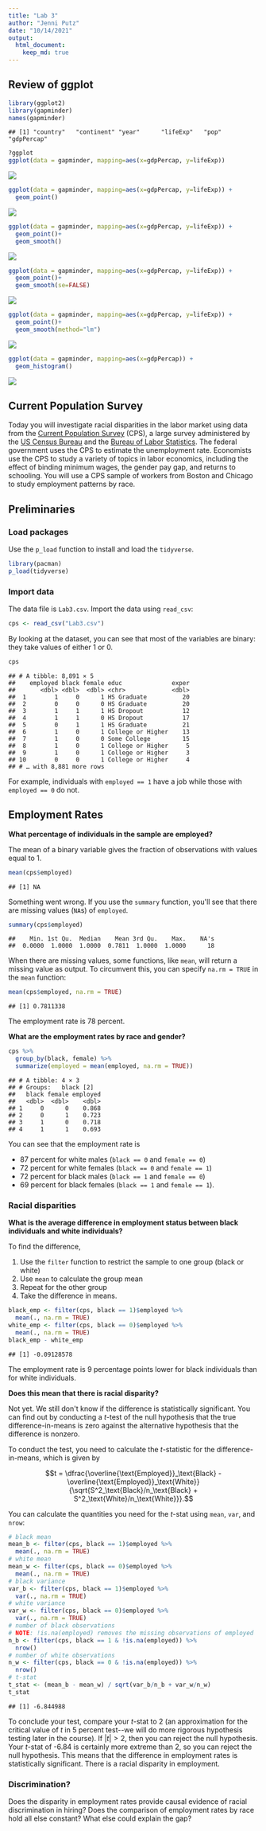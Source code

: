```yaml
---
title: "Lab 3"
author: "Jenni Putz"
date: "10/14/2021"
output: 
  html_document:
    keep_md: true
---
```




## Review of ggplot


```r
library(ggplot2)
library(gapminder)
names(gapminder)
```

```
## [1] "country"   "continent" "year"      "lifeExp"   "pop"       "gdpPercap"
```

```r
?ggplot
ggplot(data = gapminder, mapping=aes(x=gdpPercap, y=lifeExp))
```

![](Lab3_files/figure-html/unnamed-chunk-1-1.png)<!-- -->

```r
ggplot(data = gapminder, mapping=aes(x=gdpPercap, y=lifeExp)) +
  geom_point()
```

![](Lab3_files/figure-html/unnamed-chunk-1-2.png)<!-- -->

```r
ggplot(data = gapminder, mapping=aes(x=gdpPercap, y=lifeExp)) +
  geom_point()+
  geom_smooth()
```

![](Lab3_files/figure-html/unnamed-chunk-1-3.png)<!-- -->

```r
ggplot(data = gapminder, mapping=aes(x=gdpPercap, y=lifeExp)) +
  geom_point()+
  geom_smooth(se=FALSE)
```

![](Lab3_files/figure-html/unnamed-chunk-1-4.png)<!-- -->

```r
ggplot(data = gapminder, mapping=aes(x=gdpPercap, y=lifeExp)) +
  geom_point()+
  geom_smooth(method="lm")
```

![](Lab3_files/figure-html/unnamed-chunk-1-5.png)<!-- -->

```r
ggplot(data = gapminder, mapping=aes(x=gdpPercap)) +
  geom_histogram()
```

![](Lab3_files/figure-html/unnamed-chunk-1-6.png)<!-- -->

## Current Population Survey

Today you will investigate racial disparities in the labor market using data from the [Current Population Survey](https://www.census.gov/programs-surveys/cps.html) (CPS), a large survey administered by the [US Census Bureau](https://www.census.gov/en.html) and the [Bureau of Labor Statistics](https://www.bls.gov). The federal government uses the CPS to estimate the unemployment rate. Economists use the CPS to study a variety of topics in labor economics, including the effect of binding minimum wages, the gender pay gap, and returns to schooling. You will use a CPS sample of workers from Boston and Chicago to study employment patterns by race.

## Preliminaries

### Load packages

Use the `p_load` function to install and load the `tidyverse`.


```r
library(pacman)
p_load(tidyverse)
```

### Import data

The data file is `Lab3.csv`. 
Import the data using `read_csv`:


```r
cps <- read_csv("Lab3.csv")
```

By looking at the dataset, you can see that most of the variables are binary: they take values of either 1 or 0.


```r
cps
```

```
## # A tibble: 8,891 × 5
##    employed black female educ              exper
##       <dbl> <dbl>  <dbl> <chr>             <dbl>
##  1        1     0      1 HS Graduate          20
##  2        0     0      0 HS Graduate          20
##  3        1     1      1 HS Dropout           12
##  4        1     1      0 HS Dropout           17
##  5        0     1      1 HS Graduate          21
##  6        1     0      1 College or Higher    13
##  7        1     0      0 Some College         15
##  8        1     0      1 College or Higher     5
##  9        1     0      1 College or Higher     3
## 10        0     0      1 College or Higher     4
## # … with 8,881 more rows
```

For example, individuals with `employed == 1` have a job while those with `employed == 0` do not. 

## Employment Rates

**What percentage of individuals in the sample are employed?**

The mean of a binary variable gives the fraction of observations with values equal to 1.


```r
mean(cps$employed)
```

```
## [1] NA
```

Something went wrong. If you use the `summary` function, you'll see that there are missing values (`NA`s) of `employed`.


```r
summary(cps$employed)
```

```
##    Min. 1st Qu.  Median    Mean 3rd Qu.    Max.    NA's 
##  0.0000  1.0000  1.0000  0.7811  1.0000  1.0000      18
```

When there are missing values, some functions, like `mean`, will return a missing value as output. To circumvent this, you can specify `na.rm = TRUE` in the `mean` function:


```r
mean(cps$employed, na.rm = TRUE)
```

```
## [1] 0.7811338
```

The employment rate is 78 percent. 

**What are the employment rates by race and gender?**


```r
cps %>% 
  group_by(black, female) %>% 
  summarize(employed = mean(employed, na.rm = TRUE))
```

```
## # A tibble: 4 × 3
## # Groups:   black [2]
##   black female employed
##   <dbl>  <dbl>    <dbl>
## 1     0      0    0.868
## 2     0      1    0.723
## 3     1      0    0.718
## 4     1      1    0.693
```

You can see that the employment rate is 

- 87 percent for white males (`black == 0` and `female == 0`)
- 72 percent for white females (`black == 0` and `female == 1`)
- 72 percent for black males (`black == 1` and `female == 0`)
- 69 percent for black females (`black == 1` and `female == 1`).

### Racial disparities

**What is the average difference in employment status between black individuals and white individuals?**

To find the difference, 

1. Use the `filter` function to restrict the sample to one group (black or white)
2. Use `mean` to calculate the group mean
3. Repeat for the other group
4. Take the difference in means.


```r
black_emp <- filter(cps, black == 1)$employed %>% 
  mean(., na.rm = TRUE)
white_emp <- filter(cps, black == 0)$employed %>% 
  mean(., na.rm = TRUE)
black_emp - white_emp
```

```
## [1] -0.09128578
```

The employment rate is 9 percentage points lower for black individuals than for white individuals.

**Does this mean that there is racial disparity?**

Not yet. We still don't know if the difference is statistically significant. You can find out by conducting a $t$-test of the null hypothesis that the true difference-in-means is zero against the alternative hypothesis that the difference is nonzero.

To conduct the test, you need to calculate the $t$-statistic for the difference-in-means, which is given by

$$t = \dfrac{\overline{\text{Employed}}_\text{Black} - \overline{\text{Employed}}_\text{White}}{\sqrt{S^2_\text{Black}/n_\text{Black} + S^2_\text{White}/n_\text{White}}}.$$

You can calculate the quantities you need for the $t$-stat using `mean`, `var`, and `nrow`:


```r
# black mean
mean_b <- filter(cps, black == 1)$employed %>% 
  mean(., na.rm = TRUE)
# white mean
mean_w <- filter(cps, black == 0)$employed %>% 
  mean(., na.rm = TRUE)
# black variance
var_b <- filter(cps, black == 1)$employed %>% 
  var(., na.rm = TRUE)
# white variance
var_w <- filter(cps, black == 0)$employed %>% 
  var(., na.rm = TRUE)
# number of black observations 
# NOTE: !is.na(employed) removes the missing observations of employed
n_b <- filter(cps, black == 1 & !is.na(employed)) %>% 
  nrow()
# number of white observations
n_w <- filter(cps, black == 0 & !is.na(employed)) %>% 
  nrow()
# t-stat
t_stat <- (mean_b - mean_w) / sqrt(var_b/n_b + var_w/n_w)
t_stat
```

```
## [1] -6.844988
```

To conclude your test, compare your $t$-stat to 2 (an approximation for the critical value of $t$ in 5 percent test--we will do more rigorous hypothesis testing later in the course). If $|t| > 2$, then you can reject the null hypothesis. Your $t$-stat of -6.84 is certainly more extreme than 2, so you can reject the null hypothesis. This means that the difference in employment rates is statistically significant. There is a racial disparity in employment.

### Discrimination?

Does the disparity in employment rates provide causal evidence of racial discrimination in hiring? Does the comparison of employment rates by race hold all else constant? What else could explain the gap?

